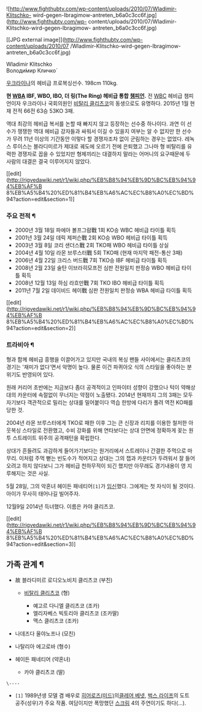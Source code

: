 ![http://www.fighthubtv.com/wp-content/uploads/2010/07/Wladimir-Klitschko-
wird-gegen-Ibragimow-antreten_b6a0c3cc6f.jpg](http://www.fighthubtv.com/wp-
content/uploads/2010/07/Wladimir-Klitschko-wird-gegen-Ibragimow-
antreten_b6a0c3cc6f.jpg)

[[JPG external image]](http://www.fighthubtv.com/wp-content/uploads/2010/07
/Wladimir-Klitschko-wird-gegen-Ibragimow-antreten_b6a0c3cc6f.jpg)

  
Wladimir Klitschko  
Володи́мир Кличко́

[우크라이나](%EC%9A%B0%ED%81%AC%EB%9D%BC%EC%9D%B4%EB%82%98.md)의 헤비급 프로복싱선수.
198cm 110kg.

**현 [WBA](WBA.md) IBF, WBO, IBO, 더 링(The Ring) 헤비급 통합 [챔피언](%EC%B1%94%ED%94%BC%EC%96%B8.md).** 전 [WBC](WBC.md) 헤비급 챔피언이자 우크라이나 국회의원인 [비탈리 클리츠코](%EB%B9%84%ED%83%88%EB%A6%AC%20%ED%81%B4%EB%A6%AC%EC%B8%A0%EC%BD%94.md)의 동생으로도 유명하다. 2015년 1월 현재 전적 66전 63승 53KO 3패.

역대 최강의 헤비급 복서를 논할 때 빠지지 않고 등장하는 선수중 하나이다. 과연 이 선수가 쟁쟁한 역대 헤비급 강자들과 싸워서 이길 수
있을지 여부는 알 수 없지만 한 선수가 무려 11년 이상의 기간동안 이렇다 할 경쟁자조차 없이 군림하는 경우는 없었다. 레녹스 루이스는
블라디미르가 제대로 궤도에 오르기 전에 은퇴했고 그나마 형 비탈리를 유력한 경쟁자로 꼽을 수 있었지만 형제끼리는 대결하지 말라는 어머니의
요구때문에 두 사람의 대결은 결국 이루어지지 않았다.

[[edit](http://rigvedawiki.net/r1/wiki.php/%EB%B8%94%EB%9D%BC%EB%94%94%EB%AF%B
8%EB%A5%B4%20%ED%81%B4%EB%A6%AC%EC%B8%A0%EC%BD%94?action=edit&section=1)]

### 주요 전적 ¶

  * 2000년 3월 18일 파에아 볼프그람戰 1회 KO승 WBC 헤비급 타이틀 획득
  * 2001년 3월 24일 데릭 제퍼슨戰 2회 KO승 WBO 헤비급 타이틀 획득
  * 2003년 3월 8일 코리 샌더스戰 2회 TKO패 WBO 헤비급 타이틀 상실
  * 2004년 4월 10일 라몬 브루스터戰 5회 TKO패 (현재 마지막 패전-통산 3패)
  * 2006년 4월 22일 크리스 버드戰 7회 TKO승 IBF 헤비급 타이틀 획득
  * 2008년 2월 23일 술탄 이브라히모프전 심판 전원일치 판정승 WBO 헤비급 타이틀 획득
  * 2008년 12월 13일 하심 라흐만戰 7회 TKO IBO 헤비급 타이틀 획득
  * 2011년 7월 2일 데이비드 헤이戰 심판 전원일치 판정승 WBA 헤비급 타이틀 획득  

[[edit](http://rigvedawiki.net/r1/wiki.php/%EB%B8%94%EB%9D%BC%EB%94%94%EB%AF%B
8%EB%A5%B4%20%ED%81%B4%EB%A6%AC%EC%B8%A0%EC%BD%94?action=edit&section=2)]

### 트라비아 ¶

형과 함께 헤비급 흥행을 이끌어가고 있지만 국내의 복싱 팬들 사이에서는 클리츠코의 경기는 '재미가 없다'면서 악명이 높다. 물론 이건
파퀴아오 식의 스타일을 좋아하는 분위기도 반영되어 있다.

  

원래 커리어 초반에는 지금보다 좀더 공격적이고 인파이터 성향이 강했으나 턱이 약해상대의 카운터에 속절없이 무너지는 약점이 노출됐다.
2014년 현재까지 그의 3패는 모두 자기보다 객관적으로 밀리는 상대를 밀어붙이다 역습 한방에 다리가 풀려 역전 KO패를 당한 것.

  

2004년 라몬 브루스터에게 TKO로 패한 이후 그는 큰 신장과 리치를 이용한 철저한 아웃복싱 스타일로 전환했고, 수비 강화를 위해
연타보다는 상대 안면에 정확하게 꽂는 원투 스트레이트 위주의 공격패턴을 확립한다.

  

상대가 흔들려도 과감하게 들어가기보다는 원거리에서 스트레이나 간결한 주먹으로 마무리. 이처럼 주먹 뻗는 빈도수가 적어지고 상대는 그의 잽과
카운터가 두려워서 잘 들어오려고 하지 않다보니 그가 헤비급 천하무적이 되긴 했지만 아무래도 경기내용이 영 지루해지는 것은 사실.

  

5월 28일, 그의 악혼녀 헤이든 패네티어`[1]`가 [임신](%EC%9E%84%EC%8B%A0.md)했다. 그에게는 첫 자식이 될
것이다. 아이가 무사히 태어나길 빌어주자.

  
  

12월9일 2014년 득녀했다. 이름은 카야 클리츠코.

  

[[edit](http://rigvedawiki.net/r1/wiki.php/%EB%B8%94%EB%9D%BC%EB%94%94%EB%AF%B
8%EB%A5%B4%20%ED%81%B4%EB%A6%AC%EC%B8%A0%EC%BD%94?action=edit&section=3)]

## 가족 관계 ¶

  * 故 블라디미르 로디오노비치 클리츠코 (부친)  

    * [비탈리 클리츠코](%EB%B9%84%ED%83%88%EB%A6%AC%20%ED%81%B4%EB%A6%AC%EC%B8%A0%EC%BD%94.md) (형)  

      * 예고르 다니엘 클리츠코 (조카)
      * 엘리자베스 빅토리아 클리츠코 (조카딸)
      * 맥스 클리츠코 (조카)
  * 나데즈다 울야노프나 (모친)
  * 나탈리아 에고로바 (형수)
  * 헤이든 패네티어 (약혼녀)  

    * 카야 클리츠코 (딸)

`\----`

  * `[1]` 1989년생 모델 겸 배우로 [히어로즈(미드)](%ED%9E%88%EC%96%B4%EB%A1%9C%EC%A6%88%28%EB%AF%B8%EB%93%9C%29.md)의[클레어 베넷](%ED%81%B4%EB%A0%88%EC%96%B4%20%EB%B2%A0%EB%84%B7%28%ED%9E%88%EC%96%B4%EB%A1%9C%EC%A6%88%29.md), [벅스 라이프](%EB%B2%85%EC%8A%A4%20%EB%9D%BC%EC%9D%B4%ED%94%84.md)의 도트 공주(성우)가 주요 작품. 여담이지만 폭망했던 [스크림](%EC%8A%A4%ED%81%AC%EB%A6%BC.md) 4의 주연이기도 하다(...).

